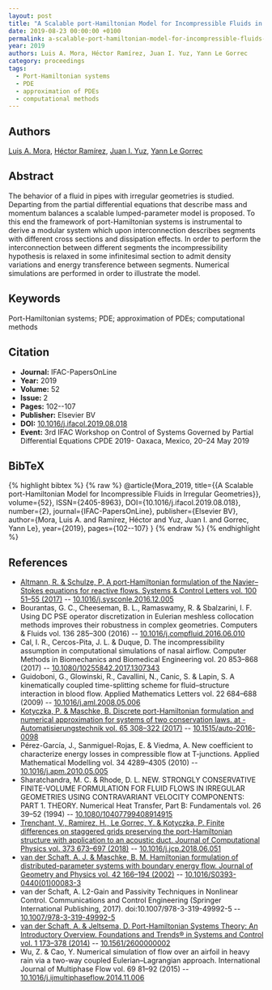 ```yaml
---
layout: post
title: "A Scalable port-Hamiltonian Model for Incompressible Fluids in Irregular Geometries"
date: 2019-08-23 00:00:00 +0100
permalink: a-scalable-port-hamiltonian-model-for-incompressible-fluids-in-irregular-geometries
year: 2019
authors: Luis A. Mora, Héctor Ramírez, Juan I. Yuz, Yann Le Gorrec
category: proceedings
tags:
  - Port-Hamiltonian systems
  - PDE
  - approximation of PDEs
  - computational methods
---
```

 
## Authors
[Luis A. Mora](authors/luis_a_mora), [Héctor Ramírez](authors/hector_ramirez), [Juan I. Yuz](authors/juan_i_yuz), [Yann Le Gorrec](authors/yann_le_gorrec)
 
## Abstract
The behavior of a fluid in pipes with irregular geometries is studied. Departing from the partial differential equations that describe mass and momentum balances a scalable lumped-parameter model is proposed. To this end the framework of port-Hamiltonian systems is instrumental to derive a modular system which upon interconnection describes segments with different cross sections and dissipation effects. In order to perform the interconnection between different segments the incompressibility hypothesis is relaxed in some infinitesimal section to admit density variations and energy transference between segments. Numerical simulations are performed in order to illustrate the model.
 
## Keywords
Port-Hamiltonian systems; PDE; approximation of PDEs; computational methods
 
## Citation
- **Journal:** IFAC-PapersOnLine
- **Year:** 2019
- **Volume:** 52
- **Issue:** 2
- **Pages:** 102--107
- **Publisher:** Elsevier BV
- **DOI:** [10.1016/j.ifacol.2019.08.018](https://doi.org/10.1016/j.ifacol.2019.08.018)
- **Event:** 3rd IFAC Workshop on Control of Systems Governed by Partial Differential Equations CPDE 2019- Oaxaca, Mexico, 20–24 May 2019
 
## BibTeX
{% highlight bibtex %}
{% raw %}
@article{Mora_2019,
  title={{A Scalable port-Hamiltonian Model for Incompressible Fluids in Irregular Geometries}},
  volume={52},
  ISSN={2405-8963},
  DOI={10.1016/j.ifacol.2019.08.018},
  number={2},
  journal={IFAC-PapersOnLine},
  publisher={Elsevier BV},
  author={Mora, Luis A. and Ramírez, Héctor and Yuz, Juan I. and Gorrec, Yann Le},
  year={2019},
  pages={102--107}
}
{% endraw %}
{% endhighlight %}
 
## References
- [Altmann, R. & Schulze, P. A port-Hamiltonian formulation of the Navier–Stokes equations for reactive flows. Systems &amp; Control Letters vol. 100 51–55 (2017)](a-port-hamiltonian-formulation-of-the-navier-stokes-equations-for-reactive-flows) -- [10.1016/j.sysconle.2016.12.005](https://doi.org/10.1016/j.sysconle.2016.12.005)
- Bourantas, G. C., Cheeseman, B. L., Ramaswamy, R. & Sbalzarini, I. F. Using DC PSE operator discretization in Eulerian meshless collocation methods improves their robustness in complex geometries. Computers &amp; Fluids vol. 136 285–300 (2016) -- [10.1016/j.compfluid.2016.06.010](https://doi.org/10.1016/j.compfluid.2016.06.010)
- Cal, I. R., Cercos-Pita, J. L. & Duque, D. The incompressibility assumption in computational simulations of nasal airflow. Computer Methods in Biomechanics and Biomedical Engineering vol. 20 853–868 (2017) -- [10.1080/10255842.2017.1307343](https://doi.org/10.1080/10255842.2017.1307343)
- Guidoboni, G., Glowinski, R., Cavallini, N., Canic, S. & Lapin, S. A kinematically coupled time-splitting scheme for fluid–structure interaction in blood flow. Applied Mathematics Letters vol. 22 684–688 (2009) -- [10.1016/j.aml.2008.05.006](https://doi.org/10.1016/j.aml.2008.05.006)
- [Kotyczka, P. & Maschke, B. Discrete port-Hamiltonian formulation and numerical approximation for systems of two conservation laws. at - Automatisierungstechnik vol. 65 308–322 (2017)](discrete-port-hamiltonian-formulation-and-numerical-approximation-for-systems-of-two-conservation-laws) -- [10.1515/auto-2016-0098](https://doi.org/10.1515/auto-2016-0098)
- Pérez-García, J., Sanmiguel-Rojas, E. & Viedma, A. New coefficient to characterize energy losses in compressible flow at T-junctions. Applied Mathematical Modelling vol. 34 4289–4305 (2010) -- [10.1016/j.apm.2010.05.005](https://doi.org/10.1016/j.apm.2010.05.005)
- Sharatchandra, M. C. & Rhode, D. L. NEW. STRONGLY CONSERVATIVE FINITE-VOLUME FORMULATION FOR FLUID FLOWS IN IRREGULAR GEOMETRIES USING CONTRAVARIANT VELOCITY COMPONENTS: PART 1. THEORY. Numerical Heat Transfer, Part B: Fundamentals vol. 26 39–52 (1994) -- [10.1080/10407799408914915](https://doi.org/10.1080/10407799408914915)
- [Trenchant, V., Ramirez, H., Le Gorrec, Y. & Kotyczka, P. Finite differences on staggered grids preserving the port-Hamiltonian structure with application to an acoustic duct. Journal of Computational Physics vol. 373 673–697 (2018)](finite-differences-on-staggered-grids-preserving-the-port-hamiltonian-structure-with-application-to-an-acoustic-duct) -- [10.1016/j.jcp.2018.06.051](https://doi.org/10.1016/j.jcp.2018.06.051)
- [van der Schaft, A. J. & Maschke, B. M. Hamiltonian formulation of distributed-parameter systems with boundary energy flow. Journal of Geometry and Physics vol. 42 166–194 (2002)](hamiltonian-formulation-of-distributed-parameter-systems-with-boundary-energy-flow) -- [10.1016/S0393-0440(01)00083-3](https://doi.org/10.1016/S0393-0440(01)00083-3)
- van der Schaft, A. L2-Gain and Passivity Techniques in Nonlinear Control. Communications and Control Engineering (Springer International Publishing, 2017). doi:10.1007/978-3-319-49992-5 -- [10.1007/978-3-319-49992-5](https://doi.org/10.1007/978-3-319-49992-5)
- [van der Schaft, A. & Jeltsema, D. Port-Hamiltonian Systems Theory: An Introductory Overview. Foundations and Trends® in Systems and Control vol. 1 173–378 (2014)](port-hamiltonian-systems-theory-an-introductory-overview-journal) -- [10.1561/2600000002](https://doi.org/10.1561/2600000002)
- Wu, Z. & Cao, Y. Numerical simulation of flow over an airfoil in heavy rain via a two-way coupled Eulerian–Lagrangian approach. International Journal of Multiphase Flow vol. 69 81–92 (2015) -- [10.1016/j.ijmultiphaseflow.2014.11.006](https://doi.org/10.1016/j.ijmultiphaseflow.2014.11.006)

